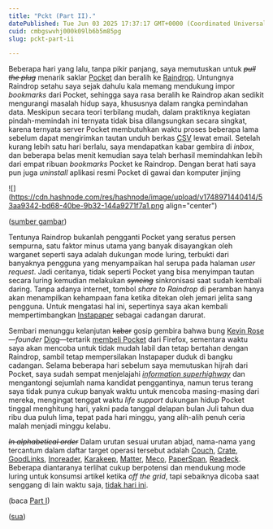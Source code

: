 ```yaml
---
title: "Pckt (Part II)."
datePublished: Tue Jun 03 2025 17:37:17 GMT+0000 (Coordinated Universal Time)
cuid: cmbgswvhj000k09lb6b5m85pg
slug: pckt-part-ii

---
```


Beberapa hari yang lalu, tanpa pikir panjang, saya memutuskan untuk *<s>pull the plug</s>* menarik saklar [Pocket](https://getpocket.com) dan beralih ke [Raindrop](https://raindrop.io/). Untungnya Raindrop setahu saya sejak dahulu kala memang mendukung impor *bookmarks* dari Pocket, sehingga saya rasa beralih ke Raindrop akan sedikit mengurangi masalah hidup saya, khususnya dalam rangka pemindahan data. Meskipun secara teori terbilang mudah, dalam praktiknya kegiatan pindah-memindah ini ternyata tidak bisa dilangsungkan secara singkat, karena ternyata server Pocket membutuhkan waktu proses beberapa lama sebelum dapat mengirimkan tautan unduh berkas [CSV](https://en.wikipedia.org/wiki/Comma-separated_values) lewat email. Setelah kurang lebih satu hari berlalu, saya mendapatkan kabar gembira di *inbox*, dan beberapa belas menit kemudian saya telah berhasil memindahkan lebih dari empat ribuan *bookmarks* Pocket ke Raindrop. Dengan berat hati saya pun juga *uninstall* aplikasi resmi Pocket di gawai dan komputer jinjing

![](https://cdn.hashnode.com/res/hashnode/image/upload/v1748971440414/53aa9342-bd68-40be-9b32-144a9271f7a1.png align="center")

([sumber gambar](https://raindrop.io))

Tentunya Raindrop bukanlah pengganti Pocket yang seratus persen sempurna, satu faktor minus utama yang banyak disayangkan oleh warganet seperti saya adalah dukungan mode luring, terbukti dari banyaknya pengguna yang menyampaikan hal serupa pada halaman *user request*. Jadi ceritanya, tidak seperti Pocket yang bisa menyimpan tautan secara luring kemudian melakukan *<s>syncing</s>* sinkronisasi saat sudah kembali daring. Tanpa adanya internet, tombol *share to Raindrop* di peramban hanya akan menampilkan kehampaan fana ketika ditekan oleh jemari jelita sang pengguna. Untuk mengatasi hal ini, sepertinya saya akan kembali mempertimbangkan [Instapaper](https://instapaper.com) sebagai cadangan darurat.

Sembari menunggu kelanjutan <s>kabar</s> gosip gembira bahwa bung [Kevin Rose](https://en.wikipedia.org/wiki/Kevin_Rose)—*founder* [Digg](https://en.wikipedia.org/wiki/Digg)—tertarik [membeli Pocket](https://www.perplexity.ai/page/digg-founder-offers-to-buy-poc-cE.LPx4DShaTARh5cQbs3g) dari Firefox, sementara waktu saya akan mencoba untuk tidak mudah labil dan tetap bertahan dengan Raindrop, sambil tetap mempersilakan Instapaper duduk di bangku cadangan. Selama beberapa hari sebelum saya memutuskan hijrah dari Pocket, saya sudah sempat menjelajahi [*information superhighway*](https://en.wikipedia.org/wiki/Information_superhighway) dan mengantongi sejumlah nama kandidat penggantinya, namun terus terang saya tidak punya cukup banyak waktu untuk mencoba masing-masing dari mereka, mengingat tenggat waktu *life support* dukungan hidup Pocket tinggal menghitung hari, yakni pada tanggal delapan bulan Juli tahun dua ribu dua puluh lima, tepat pada hari minggu, yang alih-alih penuh ceria malah menjadi minggu kelabu.

*<s>In alphabetical order</s>* Dalam urutan sesuai urutan abjad, nama-nama yang tercantum dalam daftar target operasi tersebut adalah [Couch](https://couchreader.app/), [Crate](https://www.crate.co/), [GoodLinks](https://goodlinks.app/), [Inoreader](https://www.inoreader.com/), [Karakeep](https://karakeep.app/), [Matter](https://hq.getmatter.com), [Meco](https://meco.app), [PaperSpan](https://www.paperspan.com), [Readeck](https://readeck.org/en/). Beberapa diantaranya terlihat cukup berpotensi dan mendukung mode luring untuk konsumsi artikel ketika *off the grid*, tapi sebaiknya dicoba saat senggang di lain waktu saja, [tidak hari ini](https://genius.com/Morgue-vanguard-kontra-muerta-lyrics).

(baca [Part I](https://blog.sua.ist/pckt))

([sua](https://sua.ist))